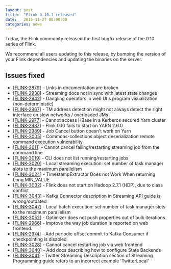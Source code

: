 ```yaml
---
layout: post
title:  "Flink 0.10.1 released"
date:   2015-11-27 08:00:00
categories: news
---
```


Today, the Flink community released the first bugfix release of the 0.10 series of Flink.

We recommend all users updating to this release, by bumping the version of your Flink dependencies and updating the binaries on the server.

## Issues fixed

<ul class="list-unstyled">
<li>[<a href='https://issues.apache.org/jira/browse/FLINK-2879'>FLINK-2879</a>] -         Links in documentation are broken
</li>
<li>[<a href='https://issues.apache.org/jira/browse/FLINK-2938'>FLINK-2938</a>] -         Streaming docs not in sync with latest state changes
</li>
<li>[<a href='https://issues.apache.org/jira/browse/FLINK-2942'>FLINK-2942</a>] -         Dangling operators in web UI&#39;s program visualization (non-deterministic)
</li>
<li>[<a href='https://issues.apache.org/jira/browse/FLINK-2967'>FLINK-2967</a>] -         TM address detection might not always detect the right interface on slow networks / overloaded JMs
</li>
<li>[<a href='https://issues.apache.org/jira/browse/FLINK-2977'>FLINK-2977</a>] -         Cannot access HBase in a Kerberos secured Yarn cluster
</li>
<li>[<a href='https://issues.apache.org/jira/browse/FLINK-2987'>FLINK-2987</a>] -         Flink 0.10 fails to start on YARN 2.6.0
</li>
<li>[<a href='https://issues.apache.org/jira/browse/FLINK-2989'>FLINK-2989</a>] -         Job Cancel button doesn&#39;t work on Yarn
</li>
<li>[<a href='https://issues.apache.org/jira/browse/FLINK-3005'>FLINK-3005</a>] -         Commons-collections object deserialization remote command execution vulnerability
</li>
<li>[<a href='https://issues.apache.org/jira/browse/FLINK-3011'>FLINK-3011</a>] -         Cannot cancel failing/restarting streaming job from the command line
</li>
<li>[<a href='https://issues.apache.org/jira/browse/FLINK-3019'>FLINK-3019</a>] -         CLI does not list running/restarting jobs
</li>
<li>[<a href='https://issues.apache.org/jira/browse/FLINK-3020'>FLINK-3020</a>] -         Local streaming execution: set number of task manager slots to the maximum parallelism
</li>
<li>[<a href='https://issues.apache.org/jira/browse/FLINK-3024'>FLINK-3024</a>] -         TimestampExtractor Does not Work When returning Long.MIN_VALUE
</li>
<li>[<a href='https://issues.apache.org/jira/browse/FLINK-3032'>FLINK-3032</a>] -         Flink does not start on Hadoop 2.7.1 (HDP), due to class conflict
</li>
<li>[<a href='https://issues.apache.org/jira/browse/FLINK-3043'>FLINK-3043</a>] -         Kafka Connector description in Streaming API guide is wrong/outdated
</li>
<li>[<a href='https://issues.apache.org/jira/browse/FLINK-3047'>FLINK-3047</a>] -         Local batch execution: set number of task manager slots to the maximum parallelism
</li>
<li>[<a href='https://issues.apache.org/jira/browse/FLINK-3052'>FLINK-3052</a>] -         Optimizer does not push properties out of bulk iterations
</li>
<li>[<a href='https://issues.apache.org/jira/browse/FLINK-2966'>FLINK-2966</a>] -         Improve the way job duration is reported on web frontend.
</li>
<li>[<a href='https://issues.apache.org/jira/browse/FLINK-2974'>FLINK-2974</a>] -         Add periodic offset commit to Kafka Consumer if checkpointing is disabled
</li>
<li>[<a href='https://issues.apache.org/jira/browse/FLINK-3028'>FLINK-3028</a>] -         Cannot cancel restarting job via web frontend
</li>
<li>[<a href='https://issues.apache.org/jira/browse/FLINK-3040'>FLINK-3040</a>] -         Add docs describing how to configure State Backends
</li>
<li>[<a href='https://issues.apache.org/jira/browse/FLINK-3041'>FLINK-3041</a>] -         Twitter Streaming Description section of Streaming Programming guide refers to an incorrect example &#39;TwitterLocal&#39;
</li>
</ul>
                                                                                    

